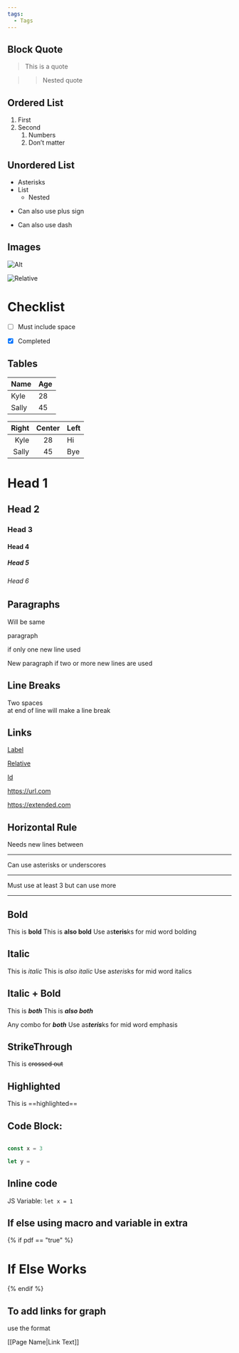 ```yaml
---
tags:
  - Tags
---
```


## Block Quote
> This is a quote

>> Nested quote

## Ordered List

1. First
2.  Second
    1. Numbers
    1. Don’t matter

## Unordered List
* Asterisks
* List
    * Nested

+ Can also use plus sign
- Can also use dash

## Images
![Alt](https://a.com)

![Relative](/img.jpg)

# Checklist
- [ ] Must include space

- [x] Completed

## Tables

| Name | Age |
| ----- | --- |
| Kyle | 28 |
| Sally | 45 |


| Right | Center | Left |
| ----: | :----: | :--- |
| Kyle | 28 | Hi |
| Sally | 45 | Bye |

# Head 1

## Head 2

### Head 3

#### Head 4

##### Head 5

###### Head 6

## Paragraphs

Will be same

paragraph

if only one new line used


New paragraph if two or
more new lines are used

## Line Breaks
Two spaces  
at end of line will make
a line break

## Links

[Label](https://url.com)

[Relative](/other-page)

[Id](#my-id)

<https://url.com>

https://extended.com

## Horizontal Rule

Needs new lines between


---


Can use asterisks or
underscores


***


Must use at least 3 but
can use more


________

## Bold

This is **bold**
This is __also bold__
Use as**teris**ks for mid
word bolding

## Italic

This is *italic*
This is _also italic_
Use as*teris*ks for mid
word italics

## Italic + Bold

This is ***both***
This is ___also both___

Any combo for __*both*__
Use as***teris***ks for
mid word emphasis

## StrikeThrough

This is ~~crossed out~~

## Highlighted

This is ==highlighted==

## Code Block:

```js

const x = 3

let y =
```

## Inline code

JS Variable: `let x = 1`

## If else using macro and variable in extra

{% if pdf == "true" %}
# If Else Works
{% endif %}

## To add links for graph

use the format

[[Page Name|Link Text]]